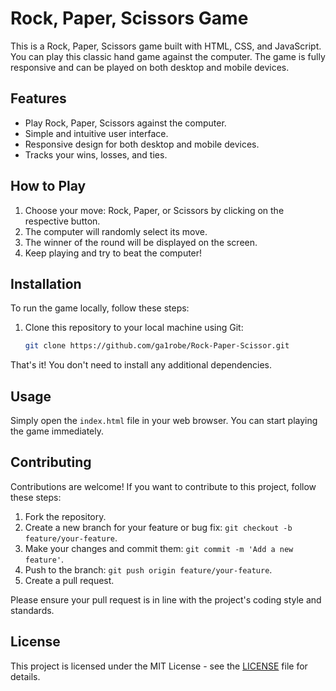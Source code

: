 # Rock, Paper, Scissors Game

This is a Rock, Paper, Scissors game built with HTML, CSS, and JavaScript. You can play this classic hand game against the computer. The game is fully responsive and can be played on both desktop and mobile devices.

## Features

- Play Rock, Paper, Scissors against the computer.
- Simple and intuitive user interface.
- Responsive design for both desktop and mobile devices.
- Tracks your wins, losses, and ties.

## How to Play

1. Choose your move: Rock, Paper, or Scissors by clicking on the respective button.
2. The computer will randomly select its move.
3. The winner of the round will be displayed on the screen.
4. Keep playing and try to beat the computer!

## Installation

To run the game locally, follow these steps:

1. Clone this repository to your local machine using Git:

   ```bash
   git clone https://github.com/ga1robe/Rock-Paper-Scissor.git

   ```

That's it! You don't need to install any additional dependencies.

## Usage

Simply open the `index.html` file in your web browser. You can start playing the game immediately.

## Contributing

Contributions are welcome! If you want to contribute to this project, follow these steps:

1. Fork the repository.
2. Create a new branch for your feature or bug fix: `git checkout -b feature/your-feature`.
3. Make your changes and commit them: `git commit -m 'Add a new feature'`.
4. Push to the branch: `git push origin feature/your-feature`.
5. Create a pull request.

Please ensure your pull request is in line with the project's coding style and standards.

## License

This project is licensed under the MIT License - see the [LICENSE](LICENSE) file for details.
